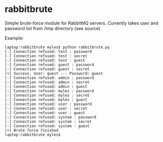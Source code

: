 rabbitbrute
===========

Simple brute-force module for RabbitMQ servers. Currently takes user and password list from /tmp directory (see source).

Example:

```
laptop:rabbitbrute myles$ python rabbitbrute.py
[-] Connection refused: test : password
[-] Connection refused: test : secret
[-] Connection refused: test : guest
[-] Connection refused: guest : password
[-] Connection refused: guest : secret
[+] Success. User: guest --- Password: guest
[-] Connection refused: admin : password
[-] Connection refused: admin : secret
[-] Connection refused: admin : guest
[-] Connection refused: myles : password
[-] Connection refused: myles : secret
[-] Connection refused: myles : guest
[-] Connection refused: user : password
[-] Connection refused: user : secret
[-] Connection refused: user : guest
[-] Connection refused: system : password
[-] Connection refused: system : secret
[-] Connection refused: system : guest
[+] Brute force finished
laptop:rabbitbrute myles$ 
```
